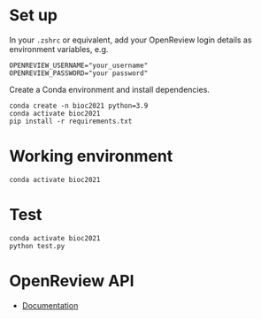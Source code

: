 # Set up

In your `.zshrc` or equivalent, add your OpenReview login details as environment variables, e.g.

```
OPENREVIEW_USERNAME="your_username"
OPENREVIEW_PASSWORD="your password"
```

Create a Conda environment and install dependencies.

```
conda create -n bioc2021 python=3.9
conda activate bioc2021
pip install -r requirements.txt
```

# Working environment

```
conda activate bioc2021
```

# Test

```
conda activate bioc2021
python test.py
```

# OpenReview API

- [Documentation](https://openreview-py.readthedocs.io/en/latest/)
